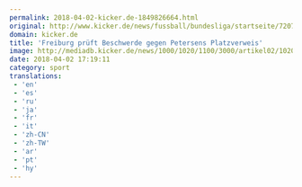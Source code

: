 ```yaml
---
permalink: 2018-04-02-kicker.de-1849826664.html
original: http://www.kicker.de/news/fussball/bundesliga/startseite/720732/artikel_freiburg-prueft-beschwerde-gegen-petersens-platzverweis.html#omrss
domain: kicker.de
title: 'Freiburg prüft Beschwerde gegen Petersens Platzverweis'
image: http://mediadb.kicker.de/news/1000/1020/1100/3000/artikel02/1020741/petersen560-1522688280.jpg
date: 2018-04-02 17:19:11
category: sport
translations: 
 - 'en'
 - 'es'
 - 'ru'
 - 'ja'
 - 'fr'
 - 'it'
 - 'zh-CN'
 - 'zh-TW'
 - 'ar'
 - 'pt'
 - 'hy'
---
```


